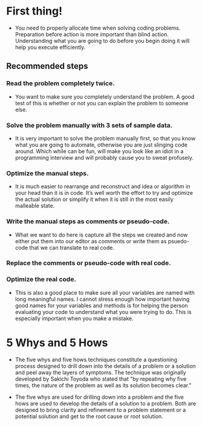 # First thing!
* You need to properly allocate time when solving coding problems.  Preparation before action is more important than blind action.  Understanding what you are going to do before you begin doing it will help you execute efficiently.
## Recommended steps
### Read the problem completely twice.
* You want to make sure you completely understand the problem.  A good test of this is whether or not you can explain the problem to someone else.
### Solve the problem manually with 3 sets of sample data.
* It is very important to solve the problem manually first, so that you know what you are going to automate, otherwise you are just slinging code around.  Which while can be fun, will make you look like an idiot in a programming interview and will probably cause you to sweat profusely.
### Optimize the manual steps.
* It is much easier to rearrange and reconstruct and idea or algorithm in your head than it is in code. It’s well worth the effort to try and optimize the actual solution or simplify it when it is still in the most easily malleable state.
### Write the manual steps as comments or pseudo-code.
* What we want to do here is capture all the steps we created and now either put them into our editor as comments or write them as psuedo-code that we can translate to real code.
### Replace the comments or pseudo-code with real code.
### Optimize the real code.
* This is also a good place to make sure all your variables are named with long meaningful names.  I cannot stress enough how important having good names for your variables and methods is for helping the person evaluating your code to understand what you were trying to do.  This is especially important when you make a mistake.
# 5 Whys and 5 Hows
* The five whys and five hows techniques constitute a questioning process designed to drill down into the details of a problem or a solution and peel away the layers of symptoms. The technique was originally developed by Sakichi Toyoda who stated that "by repeating why five times, the nature of the problem as well as its solution becomes clear."

* The five whys are used for drilling down into a problem and the five hows are used to develop the details of a solution to a problem. Both are designed to bring clarity and refinement to a problem statement or a potential solution and get to the root cause or root solution.

